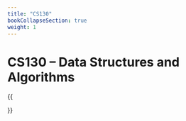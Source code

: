 ```yaml
---
title: "CS130"
bookCollapseSection: true
weight: 1
---
```


# CS130 – Data Structures and Algorithms

{{<section>}}

